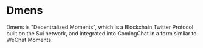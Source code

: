 # Dmens

Dmens is "Decentralized Moments", which is a Blockchain Twitter Protocol built on the Sui network,
and integrated into ComingChat in a form similar to WeChat Moments.
